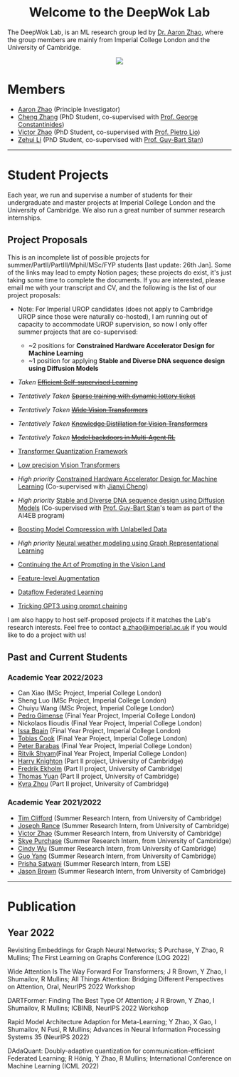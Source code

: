 <center> <h1>Welcome to the DeepWok Lab</h1> </center>

The DeepWok Lab, is an ML research group led by [Dr. Aaron Zhao](https://aaronzhao.me/), where the group members are mainly from Imperial College London and the University of Cambridge.

<center>
<img src="{{site.baseurl}}/deepwok2.png">
</center>



# Members

* [Aaron Zhao](https://aaronzhao.me/)  (Principle Investigator)
* [Cheng Zhang](https://www.linkedin.com/in/cheng-zhang-2aa1061a1/?originalSubdomain=cn) (PhD Student, co-supervised with [Prof. George Constantinides](https://cas.ee.ic.ac.uk/people/gac1/))
* [Victor Zhao](https://victorzxy.github.io/) (PhD Student, co-supervised with [Prof. Pietro Lio](https://www.cl.cam.ac.uk/~pl219/))
* [Zehui Li](https://healthtechweb.com/) (PhD Student, co-supervised with [Prof. Guy-Bart Stan](https://gstan.bg-research.cc.ic.ac.uk/welcome.html#Group_members))

---
# Student Projects

Each year, we run and supervise a number of students for their undergraduate and master projects at Imperial College London and the University of Cambridge. We also run a great number of summer research internships.

## Project Proposals

This is an incomplete list of possible projects for summer/PartII/PartIII/Mphil/MSc/FYP students [last update: 26th Jan].
Some of the links may lead to empty Notion pages; these projects do exist, it's just taking some time to complete the documents.
If you are interested, please email me with your transcript and CV, and the following is the list of our project proposals:

* Note: For Imperial UROP candidates (does not apply to Cambridge UROP since those were naturally co-hosted), I am running out of capacity to accommodate UROP supervision, so now I only offer summer projects that are co-supervised:
	- ~2 positions for **Constrained Hardware Accelerator Design for Machine Learning**
  * ~1 position for applying **Stable and Diverse DNA sequence design using Diffusion Models**


* *Taken* ~~[Efficient Self-supervised Learning](https://pie-ear-389.notion.site/Efficient-Self-supervised-Learning-77ee286a7d264a74972ab31e7ccef116)~~
* *Tentatively Taken* ~~[Sparse training with dynamic lottery ticket](https://pie-ear-389.notion.site/Sparse-training-with-dynamic-lottery-ticket-0a5139b599bc42269e406be205ac76b6)~~
* *Tentatively Taken* ~~[Wide Vision Transformers](https://pie-ear-389.notion.site/Wide-Vision-Transformers-477d606ba68a4097856cdcd59f0e4391)~~
* *Tentatively Taken* ~~[Knowledge Distillation for Vision Transformers](https://pie-ear-389.notion.site/Knowledge-Distillation-for-Vision-Transformers-eb3d0d5a072144ec9538112a25ad31b3)~~
* *Tentatively Taken* ~~[Model backdoors in Multi-Agent RL](https://pie-ear-389.notion.site/Model-backdoors-in-Multi-Agent-RL-20eb3e95b4d2476a83703565689a6d13)~~
* [Transformer Quantization Framework](https://www.notion.so/Transformer-Quantization-Framework-cb3530272681413fa403d07064b03c32)
* [Low precision Vision Transformers](https://pie-ear-389.notion.site/Low-precision-Vision-Transformers-f8257f92d3ea4d549e2a5fbdf497f4f4)
* *High priority* [Constrained Hardware Accelerator Design for Machine Learning](https://jianyisphd.notion.site/Constrained-Hardware-Accelerator-Design-for-Machine-Learning-5d9b64ec031d4368bb5fef24abb14630) (Co-supervised with [Jianyi Cheng](https://jianyicheng.github.io/))
* *High priority* [Stable and Diverse DNA sequence design using Diffusion Models](https://www.notion.so/Stable-and-Diverse-DNA-sequence-design-using-Diffusion-Models-49717add86354b238678647da942b6af) (Co-supervised with [Prof. Guy-Bart Stan](https://www.imperial.ac.uk/people/g.stan)'s team as part of the AI4EB program)
* [Boosting Model Compression with Unlabelled Data](https://pie-ear-389.notion.site/Model-Compression-with-unlabelled-data-64a44c8225c34022a36f829e871f96af)
* *High priority* [Neural weather modeling using Graph Representational Learning](https://pie-ear-389.notion.site/Neural-weather-modeling-using-Graph-Representational-Learning-79ff11d0fe664b77818920ecbf967d15)
* [Continuing the Art of Prompting in the Vision Land](https://pie-ear-389.notion.site/Continuing-the-Art-of-Prompting-in-the-Vision-Land-74186f9ece5c48e1939affe78bbf1b14)
* [Feature-level Augmentation](https://www.notion.so/Feature-level-Augmentation-8609e4d1cd7149f496121ab498eb4a86)
* [Dataflow Federated Learning](https://pie-ear-389.notion.site/Dataflow-learning-for-distributed-systems-d5933bf9f27245958de6967d33a410d3)
* [Tricking GPT3 using prompt chaining](https://pie-ear-389.notion.site/Tricking-GPT3-using-chaining-1de895a0d5ce4e07882b9faf0a2e183b)

I am also happy to host self-proposed projects if it matches the Lab's research interests. Feel free to contact a.zhao@imperial.ac.uk if you would like to do a project with us!

## Past and Current Students

### Academic Year 2022/2023

* Can Xiao (MSc Project, Imperial College London)
* Sheng Luo (MSc Project, Imperial College London)
* Chuiyu Wang (MSc Project, Imperial College London)
* [Pedro Gimense](https://www.pedrogimenes.co.uk/) (Final Year Project, Imperial College London)
* Nickolaos Ilioudis (Final Year Project, Imperial College London)
* [Issa Bqain](https://issabqain.com/) (Final Year Project, Imperial College London)
* [Tobias Cook](https://www.linkedin.com/in/tobias-cook-542b10250/) (Final Year Project, Imperial College London)
* [Peter Barabas](https://www.linkedin.com/in/peter-barabas-195395230/?trk=people-guest_people_search-card&originalSubdomain=uk) (Final Year Project, Imperial College London)
* [Ritvik Shyam](https://ritvikshyam19.wixsite.com/ritvik-shyam)(Final Year Project, Imperial College London)
* [Harry Knighton](https://www.linkedin.com/in/harry-knighton-971452223/?originalSubdomain=uk) (Part II project, University of Cambridge)
* [Fredrik Ekholm](https://www.linkedin.com/in/fredrik-ekholm-503711146/?originalSubdomain=se) (Part II project, University of Cambridge)
* [Thomas Yuan](https://hk.linkedin.com/in/thomasyuan1) (Part II project, University of Cambridge)
* [Kyra Zhou](https://uk.linkedin.com/in/kyra-zhou) (Part II project, University of Cambridge)

### Academic Year 2021/2022

* [Tim Clifford](https://tim.clifford.lol/) (Summer Research Intern, from University of Cambridge)
* [Joseph Rance](https://www.cst.cam.ac.uk/people/jr879) (Summer Research Intern, from University of Cambridge)
* [Victor Zhao](https://victorzxy.github.io/) (Summer Research Intern, from University of Cambridge)
* [Skye Purchase](https://www.cst.cam.ac.uk/people/atp45) (Summer Research Intern, from University of Cambridge)
* [Cindy Wu](<https://www.linkedin.com/in/cindywux/>) (Summer Research Intern, from University of Cambridge)
* [Guo Yang](https://uk.linkedin.com/in/guo-yang-1b492a21b) (Summer Research Intern, from University of Cambridge)
* [Prisha Satwani](https://uk.linkedin.com/in/prishasatwani) (Summer Research Intern, from LSE)
* [Jason Brown](https://gitlab.com/jrbrown) (Summer Research Intern, from University of Cambridge)

---

# Publication

## Year 2022

Revisiting Embeddings for Graph Neural Networks; S Purchase, Y Zhao, R Mullins; The First Learning on Graphs Conference (LOG 2022)

Wide Attention Is The Way Forward For Transformers;
J R Brown, Y Zhao, I Shumailov, R Mullins;
All Things Attention: Bridging Different Perspectives on Attention, Oral, NeurIPS 2022 Workshop

DARTFormer: Finding The Best Type Of Attention;
J R Brown, Y Zhao, I Shumailov, R Mullins;
ICBINB,  NeurIPS 2022 Workshop

Rapid Model Architecture Adaption for Meta-Learning;
Y Zhao, X Gao, I Shumailov, N Fusi, R Mullins;
Advances in Neural Information Processing Systems 35 (NeurIPS 2022)

DAdaQuant: Doubly-adaptive quantization for communication-efficient Federated Learning;
R Hönig, Y Zhao, R Mullins;
International Conference on Machine Learning (ICML 2022)
